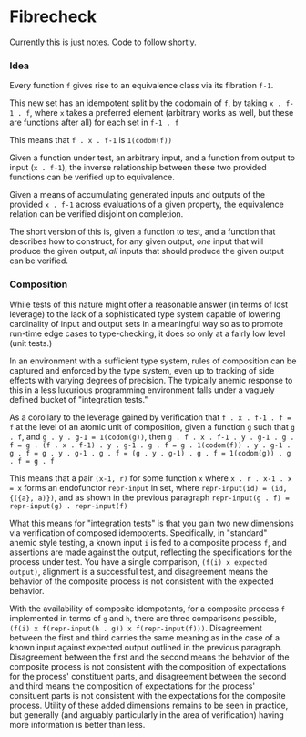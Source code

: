 # Fibrecheck

Currently this is just notes. Code to follow shortly.


### Idea

Every function `f` gives rise to an equivalence class via its fibration `f-1`.

This new set has an idempotent split by the codomain of `f`, by taking `x . f-1 . f`, where `x` takes a preferred element (arbitrary works as well, but these are functions after all) for each set in `f-1 . f`

This means that `f . x . f-1` is `1(codom(f))`

Given a function under test, an arbitrary input, and a function from output to input (`x . f-1`), the inverse relationship between these two provided functions can be verified up to equivalence.

Given a means of accumulating generated inputs and outputs of the provided `x . f-1` across evaluations of a given property, the equivalence relation can be verified disjoint on completion.

The short version of this is, given a function to test, and a function that describes how to construct, for any given output, _one_ input that will produce the given output, _all_ inputs that should produce the given output can be verified.


### Composition

While tests of this nature might offer a reasonable answer (in terms of lost leverage) to the lack of a sophisticated type system capable of lowering cardinality of input and output sets in a meaningful way so as to promote run-time edge cases to type-checking, it does so only at a fairly low level (unit tests.)

In an environment with a sufficient type system, rules of composition can be captured and enforced by the type system, even up to tracking of side effects with varying degrees of precision. The typically anemic response to this in a less luxurious programming environment falls under a vaguely defined bucket of "integration tests."

As a corollary to the leverage gained by verification that `f . x . f-1 . f = f` at the level of an atomic unit of composition, given a function `g` such that `g . f`, and `g . y . g-1 = 1(codom(g))`, then `g . f . x . f-1 . y . g-1 . g . f = g . (f . x . f-1) . y . g-1 . g . f = g . 1(codom(f)) . y . g-1 . g . f = g . y . g-1 . g . f = (g . y . g-1) . g . f = 1(codom(g)) . g . f = g . f`

This means that a pair `(x-1, r)` for some function `x` where `x . r . x-1 . x = x` forms an endofunctor `repr-input` in set, where `repr-input(id) = (id, {({a}, a)})`, and as shown in the previous paragraph `repr-input(g . f) = repr-input(g) . repr-input(f)`

What this means for "integration tests" is that you gain two new dimensions via verification of composed idempotents. Specifically, in "standard" anemic style testing, a known input `i` is fed to a composite process `f`, and assertions are made against the output, reflecting the specifications for the process under test. You have a single comparison, `(f(i) x expected output)`, alignment is a successful test, and disagreement means the behavior of the composite process is not consistent with the expected behavior.

With the availability of composite idempotents, for a composite process `f` implemented in terms of `g` and `h`, there are three comparisons possible, `(f(i) x f(repr-input(h . g)) x f(repr-input(f)))`. Disagreement between the first and third carries the same meaning as in the case of a known input against expected output outlined in the previous paragraph. Disagreement between the first and the second means the behavior of the composite process is not consistent with the composition of expectations for the process' constituent parts, and disagreement between the second and third means the composition of expectations for the process' consituent parts is not consistent with the expectations for the composite process. Utility of these added dimensions remains to be seen in practice, but generally (and arguably particularly in the area of verification) having more information is better than less.
